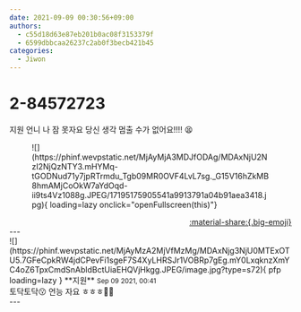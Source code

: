 ```yaml
---
date: 2021-09-09 00:30:56+09:00
authors:
  - c55d18d63e87eb201b0ac08f3153379f
  - 6599dbbcaa26237c2ab0f3becb421b45
categories:
  - Jiwon
---
```


# 2-84572723

<div class="post-container" markdown="1">
<div class="content-container md-sidebar__scrollwrap" markdown="1">

지원 언니 나 잠 못자요 당신 생각 멈출 수가 없어요!!!! 😫
<figure markdown="1">
![](https://phinf.wevpstatic.net/MjAyMjA3MDJfODAg/MDAxNjU2NzI2NjQzNTY3.mHYMq-tGODNud71y7jpRTrmdu_Tgb09MR0OVF4LvL7sg._G15V16hZkMB8hmAMjCoOkW7aYdOqd-ii9ts4Vz1088g.JPEG/17195175905541a9913791a04b91aea3418.jpg){ loading=lazy onclick="openFullscreen(this)"}
</figure>


</div>
</div>

<div style="text-align: right;" markdown="1">
<a href="https://weverse.io/fromis9/fanpost/2-84572723" style="text-align: right;">:material-share:{.big-emoji}</a>
</div>
---

<div class="comments-container md-sidebar__scrollwrap" markdown="1">
<div class="comment" markdown="1">
<div class='id-container' markdown="1">
![](https://phinf.wevpstatic.net/MjAyMzA2MjVfMzMg/MDAxNjg3NjU0MTExOTU5.7GFeCpkRW4jdCPevFi1sgeF7S4XyLHRSJr1VOBRp7gEg.mY0LxqknzXmYC4oZ6TpxCmdSnAbldBctUiaEHQVjHkgg.JPEG/image.jpg?type=s72){ pfp loading=lazy }
**<span class="artist">지원</span>** <small>Sep 09 2021, 00:41</small><br>
</div>
<div class='comment-body' markdown="1">
토닥토닥😗 언능 자요 ㅎㅎㅎ🌙🌙
</div>
</div>
</div>
---
